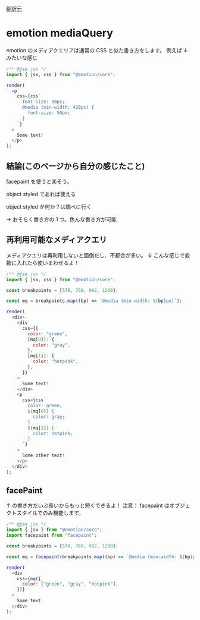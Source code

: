 [翻訳元](https://emotion.sh/docs/media-queries)

# emotion mediaQuery

emotion のメディアクエリアは通常の CSS と似た書き方をします。
例えば ↓ みたいな感じ

```js
/** @jsx jsx */
import { jsx, css } from "@emotion/core";

render(
  <p
    css={css`
      font-size: 30px;
      @media (min-width: 420px) {
        font-size: 50px;
      }
    `}
  >
    Some text!
  </p>
);
```

## 結論(このページから自分の感じたこと)

facepaint を使うと楽そう。

object styled であれば使える

object styled が何か？は調べに行く

→ おそらく書き方の 1 つ。色んな書き方が可能

## 再利用可能なメディアクエリ

メディアクエリは再利用しないと面倒だし、不都合が多い。
↓ こんな感じで変数に入れたら使いまわせるよ！

```js
/** @jsx jsx */
import { jsx, css } from "@emotion/core";

const breakpoints = [576, 768, 992, 1200];

const mq = breakpoints.map((bp) => `@media (min-width: ${bp}px)`);

render(
  <div>
    <div
      css={{
        color: "green",
        [mq[0]]: {
          color: "gray",
        },
        [mq[1]]: {
          color: "hotpink",
        },
      }}
    >
      Some text!
    </div>
    <p
      css={css`
        color: green;
        ${mq[0]} {
          color: gray;
        }
        ${mq[1]} {
          color: hotpink;
        }
      `}
    >
      Some other text!
    </p>
  </div>
);
```

## facePaint

↑ の書き方だいぶ長いからもっと短くできるよ！
注意： facepaint はオブジェクトスタイルでのみ機能します。

```js
/** @jsx jsx */
import { jsx } from "@emotion/core";
import facepaint from "facepaint";

const breakpoints = [576, 768, 992, 1200];

const mq = facepaint(breakpoints.map((bp) => `@media (min-width: ${bp}px)`));

render(
  <div
    css={mq({
      color: ["green", "gray", "hotpink"],
    })}
  >
    Some text.
  </div>
);
```
